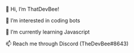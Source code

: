 👋 Hi, I’m ThatDevBee!

👀 I’m interested in coding bots

🌱 I’m currently learning Javascript

📫 Reach me through Discord (TheDevBee#8643)

